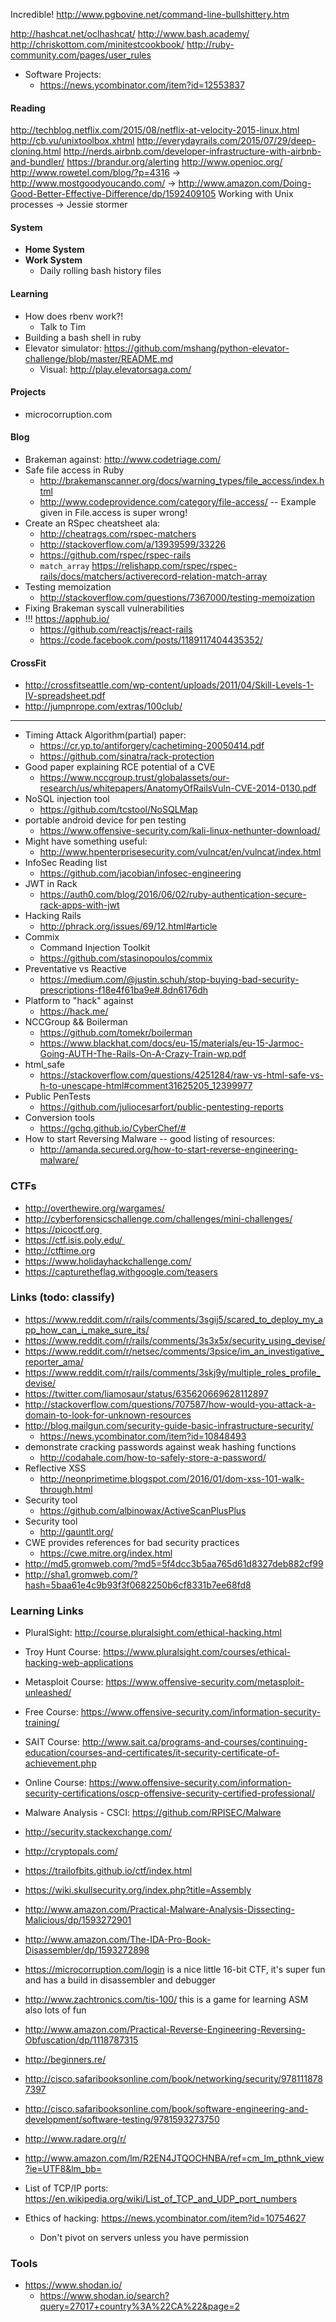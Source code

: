 Incredible! http://www.pgbovine.net/command-line-bullshittery.htm

http://hashcat.net/oclhashcat/
http://www.bash.academy/
http://chriskottom.com/minitestcookbook/
http://ruby-community.com/pages/user_rules

* Software Projects:
  * https://news.ycombinator.com/item?id=12553837

#### Reading

http://techblog.netflix.com/2015/08/netflix-at-velocity-2015-linux.html
http://cb.vu/unixtoolbox.xhtml
http://everydayrails.com/2015/07/29/deep-cloning.html
http://nerds.airbnb.com/developer-infrastructure-with-airbnb-and-bundler/
https://brandur.org/alerting
http://www.openioc.org/
http://www.rowetel.com/blog/?p=4316
-> http://www.mostgoodyoucando.com/
-> http://www.amazon.com/Doing-Good-Better-Effective-Difference/dp/1592409105
Working with Unix processes -> Jessie stormer

#### System

- **Home System**
- **Work System**
  * Daily rolling bash history files

#### Learning

- How does rbenv work?!
  - Talk to Tim
- Building a bash shell in ruby
- Elevator simulator: https://github.com/mshang/python-elevator-challenge/blob/master/README.md
  - Visual: http://play.elevatorsaga.com/

#### Projects

- microcorruption.com

#### Blog

  - Brakeman against: http://www.codetriage.com/
  - Safe file access in Ruby
    - http://brakemanscanner.org/docs/warning_types/file_access/index.html
    - http://www.codeprovidence.com/category/file-access/
      -- Example given in File.access is super wrong!
  - Create an RSpec cheatsheet ala:
    - http://cheatrags.com/rspec-matchers
    - http://stackoverflow.com/a/13939599/33226
    - https://github.com/rspec/rspec-rails
    - `match_array` https://relishapp.com/rspec/rspec-rails/docs/matchers/activerecord-relation-match-array
  - Testing memoization
    - http://stackoverflow.com/questions/7367000/testing-memoization
  - Fixing Brakeman syscall vulnerabilities
- !!! https://apphub.io/
  - https://github.com/reactjs/react-rails
  - https://code.facebook.com/posts/1189117404435352/

#### CrossFit

- http://crossfitseattle.com/wp-content/uploads/2011/04/Skill-Levels-1-IV-spreadsheet.pdf
- http://jumpnrope.com/extras/100club/

------------


* Timing Attack Algorithm(partial) paper:
    * https://cr.yp.to/antiforgery/cachetiming-20050414.pdf
    * https://github.com/sinatra/rack-protection
* Good paper explaining RCE potential of a CVE
    * https://www.nccgroup.trust/globalassets/our-research/us/whitepapers/AnatomyOfRailsVuln-CVE-2014-0130.pdf
* NoSQL injection tool
    * https://github.com/tcstool/NoSQLMap
* portable android device for pen testing
    * https://www.offensive-security.com/kali-linux-nethunter-download/
* Might have something useful:
    * http://www.hpenterprisesecurity.com/vulncat/en/vulncat/index.html
* InfoSec Reading list
    * https://github.com/jacobian/infosec-engineering
* JWT in Rack
    * https://auth0.com/blog/2016/06/02/ruby-authentication-secure-rack-apps-with-jwt
* Hacking Rails
    * http://phrack.org/issues/69/12.html#article
* Commix
    * Command Injection Toolkit
    * https://github.com/stasinopoulos/commix
* Preventative vs Reactive
    * https://medium.com/@justin.schuh/stop-buying-bad-security-prescriptions-f18e4f61ba9e#.8dn6176dh
* Platform to "hack" against
    * https://hack.me/
* NCCGroup && Boilerman
    * https://github.com/tomekr/boilerman
    * https://www.blackhat.com/docs/eu-15/materials/eu-15-Jarmoc-Going-AUTH-The-Rails-On-A-Crazy-Train-wp.pdf
* html_safe
    * https://stackoverflow.com/questions/4251284/raw-vs-html-safe-vs-h-to-unescape-html#comment31625205_12399977
* Public PenTests
    * https://github.com/juliocesarfort/public-pentesting-reports
* Conversion tools
    * https://gchq.github.io/CyberChef/#
* How to start Reversing Malware -- good listing of resources:
    * http://amanda.secured.org/how-to-start-reverse-engineering-malware/

### CTFs

* http://overthewire.org/wargames/
* http://cyberforensicschallenge.com/challenges/mini-challenges/
* https://picoctf.org 
* https://ctf.isis.poly.edu/ 
* http://ctftime.org
* https://www.holidayhackchallenge.com/
* https://capturetheflag.withgoogle.com/teasers

### Links (todo: classify)

* https://www.reddit.com/r/rails/comments/3sgij5/scared_to_deploy_my_app_how_can_i_make_sure_its/
* https://www.reddit.com/r/rails/comments/3s3x5x/security_using_devise/
* https://www.reddit.com/r/netsec/comments/3psice/im_an_investigative_reporter_ama/
* https://www.reddit.com/r/rails/comments/3skj9y/multiple_roles_profile_devise/
* https://twitter.com/liamosaur/status/635620669628112897
* http://stackoverflow.com/questions/707587/how-would-you-attack-a-domain-to-look-for-unknown-resources
* http://blog.mailgun.com/security-guide-basic-infrastructure-security/
  * https://news.ycombinator.com/item?id=10848493
* demonstrate cracking passwords against weak hashing functions
  * http://codahale.com/how-to-safely-store-a-password/
* Reflective XSS
  * http://neonprimetime.blogspot.com/2016/01/dom-xss-101-walk-through.html
* Security tool
  * https://github.com/albinowax/ActiveScanPlusPlus
* Security tool
  * http://gauntlt.org/
* CWE provides references for bad security practices
  * https://cwe.mitre.org/index.html
* http://md5.gromweb.com/?md5=5f4dcc3b5aa765d61d8327deb882cf99
* http://sha1.gromweb.com/?hash=5baa61e4c9b93f3f0682250b6cf8331b7ee68fd8

### Learning Links

* PluralSight: http://course.pluralsight.com/ethical-hacking.html
* Troy Hunt Course: https://www.pluralsight.com/courses/ethical-hacking-web-applications
* Metasploit Course: https://www.offensive-security.com/metasploit-unleashed/
* Free Course: https://www.offensive-security.com/information-security-training/
* SAIT Course: http://www.sait.ca/programs-and-courses/continuing-education/courses-and-certificates/it-security-certificate-of-achievement.php
* Online Course: https://www.offensive-security.com/information-security-certifications/oscp-offensive-security-certified-professional/
* Malware Analysis - CSCI: https://github.com/RPISEC/Malware

* http://security.stackexchange.com/
* http://cryptopals.com/
* https://trailofbits.github.io/ctf/index.html
* https://wiki.skullsecurity.org/index.php?title=Assembly
* http://www.amazon.com/Practical-Malware-Analysis-Dissecting-Malicious/dp/1593272901
* http://www.amazon.com/The-IDA-Pro-Book-Disassembler/dp/1593272898
* https://microcorruption.com/login is a nice little 16-bit CTF, it's super fun and has a build in disassembler and debugger
* http://www.zachtronics.com/tis-100/ this is a game for learning ASM also lots of fun
* http://www.amazon.com/Practical-Reverse-Engineering-Reversing-Obfuscation/dp/1118787315
* http://beginners.re/
* http://cisco.safaribooksonline.com/book/networking/security/9781118787397
* http://cisco.safaribooksonline.com/book/software-engineering-and-development/software-testing/9781593273750
* http://www.radare.org/r/
* http://www.amazon.com/lm/R2EN4JTQOCHNBA/ref=cm_lm_pthnk_view?ie=UTF8&lm_bb=

* List of TCP/IP ports: https://en.wikipedia.org/wiki/List_of_TCP_and_UDP_port_numbers
* Ethics of hacking: https://news.ycombinator.com/item?id=10754627
  * Don't pivot on servers unless you have permission

### Tools

* https://www.shodan.io/
  * https://www.shodan.io/search?query=27017+country%3A%22CA%22&page=2
